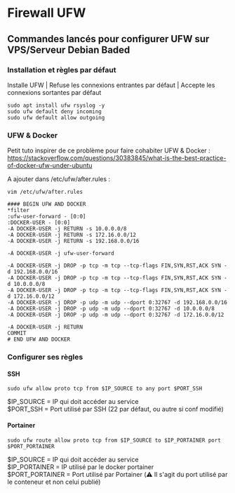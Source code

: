 # Firewall UFW
## Commandes lancés pour configurer UFW sur VPS/Serveur Debian Baded

### Installation et règles par défaut

Installe UFW | Refuse les connexions entrantes par défaut | Accepte les connexions sortantes par défaut

```
sudo apt install ufw rsyslog -y
sudo ufw default deny incoming
sudo ufw default allow outgoing
```
### UFW & Docker 

Petit tuto inspirer de ce problème pour faire cohabiter UFW & Docker : https://stackoverflow.com/questions/30383845/what-is-the-best-practice-of-docker-ufw-under-ubuntu

A ajouter dans /etc/ufw/after.rules :

```
vim /etc/ufw/after.rules

#### BEGIN UFW AND DOCKER
*filter
:ufw-user-forward - [0:0]
:DOCKER-USER - [0:0]
-A DOCKER-USER -j RETURN -s 10.0.0.0/8
-A DOCKER-USER -j RETURN -s 172.16.0.0/12
-A DOCKER-USER -j RETURN -s 192.168.0.0/16

-A DOCKER-USER -j ufw-user-forward

-A DOCKER-USER -j DROP -p tcp -m tcp --tcp-flags FIN,SYN,RST,ACK SYN -d 192.168.0.0/16
-A DOCKER-USER -j DROP -p tcp -m tcp --tcp-flags FIN,SYN,RST,ACK SYN -d 10.0.0.0/8
-A DOCKER-USER -j DROP -p tcp -m tcp --tcp-flags FIN,SYN,RST,ACK SYN -d 172.16.0.0/12
-A DOCKER-USER -j DROP -p udp -m udp --dport 0:32767 -d 192.168.0.0/16
-A DOCKER-USER -j DROP -p udp -m udp --dport 0:32767 -d 10.0.0.0/8
-A DOCKER-USER -j DROP -p udp -m udp --dport 0:32767 -d 172.16.0.0/12

-A DOCKER-USER -j RETURN
COMMIT
# END UFW AND DOCKER
```
### Configurer ses règles 
#### SSH
```
sudo ufw allow proto tcp from $IP_SOURCE to any port $PORT_SSH
```
$IP_SOURCE = IP qui doit accéder au service \
$PORT_SSH = Port utilisé par SSH (22 par défaut, ou autre si conf modifié) 

#### Portainer
```
sudo ufw route allow proto tcp from $IP_SOURCE to $IP_PORTAINER port $PORT_PORTAINER
```
$IP_SOURCE = IP qui doit accéder au service \
$IP_PORTAINER = IP utilisé par le docker portainer \
$PORT_PORTAINER = Port utilisé par Portainer (⚠️ Il s'agit du port utilisé par le conteneur et non celui publié) 
